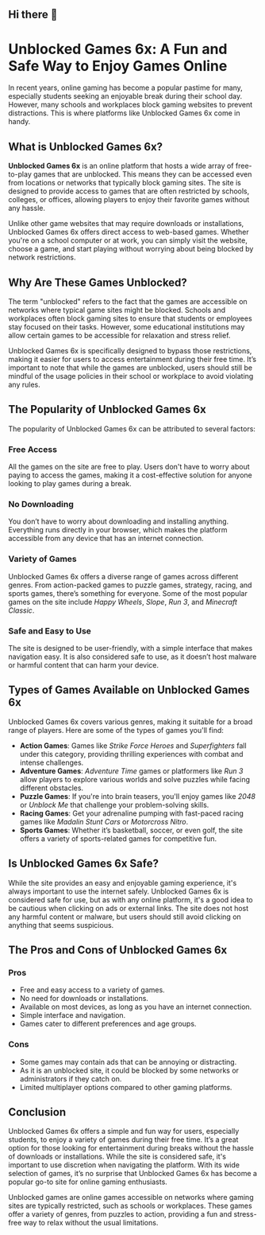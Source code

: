 ## Hi there 👋


# Unblocked Games 6x: A Fun and Safe Way to Enjoy Games Online

In recent years, online gaming has become a popular pastime for many, especially students seeking an enjoyable break during their school day. However, many schools and workplaces block gaming websites to prevent distractions. This is where platforms like Unblocked Games 6x come in handy.

## What is Unblocked Games 6x?
**Unblocked Games 6x** is an online platform that hosts a wide array of free-to-play games that are unblocked. This means they can be accessed even from locations or networks that typically block gaming sites. The site is designed to provide access to games that are often restricted by schools, colleges, or offices, allowing players to enjoy their favorite games without any hassle.

Unlike other game websites that may require downloads or installations, Unblocked Games 6x offers direct access to web-based games. Whether you're on a school computer or at work, you can simply visit the website, choose a game, and start playing without worrying about being blocked by network restrictions.

## Why Are These Games Unblocked?
The term "unblocked" refers to the fact that the games are accessible on networks where typical game sites might be blocked. Schools and workplaces often block gaming sites to ensure that students or employees stay focused on their tasks. However, some educational institutions may allow certain games to be accessible for relaxation and stress relief. 

Unblocked Games 6x is specifically designed to bypass those restrictions, making it easier for users to access entertainment during their free time. It’s important to note that while the games are unblocked, users should still be mindful of the usage policies in their school or workplace to avoid violating any rules.

## The Popularity of Unblocked Games 6x
The popularity of Unblocked Games 6x can be attributed to several factors:

### Free Access
All the games on the site are free to play. Users don't have to worry about paying to access the games, making it a cost-effective solution for anyone looking to play games during a break.

### No Downloading
You don’t have to worry about downloading and installing anything. Everything runs directly in your browser, which makes the platform accessible from any device that has an internet connection.

### Variety of Games
Unblocked Games 6x offers a diverse range of games across different genres. From action-packed games to puzzle games, strategy, racing, and sports games, there’s something for everyone. Some of the most popular games on the site include *Happy Wheels*, *Slope*, *Run 3*, and *Minecraft Classic*.

### Safe and Easy to Use
The site is designed to be user-friendly, with a simple interface that makes navigation easy. It is also considered safe to use, as it doesn’t host malware or harmful content that can harm your device.

## Types of Games Available on Unblocked Games 6x
Unblocked Games 6x covers various genres, making it suitable for a broad range of players. Here are some of the types of games you'll find:

- **Action Games**: Games like *Strike Force Heroes* and *Superfighters* fall under this category, providing thrilling experiences with combat and intense challenges.
- **Adventure Games**: *Adventure Time* games or platformers like *Run 3* allow players to explore various worlds and solve puzzles while facing different obstacles.
- **Puzzle Games**: If you're into brain teasers, you'll enjoy games like *2048* or *Unblock Me* that challenge your problem-solving skills.
- **Racing Games**: Get your adrenaline pumping with fast-paced racing games like *Madalin Stunt Cars* or *Motorcross Nitro*.
- **Sports Games**: Whether it’s basketball, soccer, or even golf, the site offers a variety of sports-related games for competitive fun.

## Is Unblocked Games 6x Safe?
While the site provides an easy and enjoyable gaming experience, it's always important to use the internet safely. Unblocked Games 6x is considered safe for use, but as with any online platform, it's a good idea to be cautious when clicking on ads or external links. The site does not host any harmful content or malware, but users should still avoid clicking on anything that seems suspicious.

## The Pros and Cons of Unblocked Games 6x
### Pros
- Free and easy access to a variety of games.
- No need for downloads or installations.
- Available on most devices, as long as you have an internet connection.
- Simple interface and navigation.
- Games cater to different preferences and age groups.

### Cons
- Some games may contain ads that can be annoying or distracting.
- As it is an unblocked site, it could be blocked by some networks or administrators if they catch on.
- Limited multiplayer options compared to other gaming platforms.

## Conclusion
Unblocked Games 6x offers a simple and fun way for users, especially students, to enjoy a variety of games during their free time. It’s a great option for those looking for entertainment during breaks without the hassle of downloads or installations. While the site is considered safe, it's important to use discretion when navigating the platform. With its wide selection of games, it’s no surprise that Unblocked Games 6x has become a popular go-to site for online gaming enthusiasts.

Unblocked games are online games accessible on networks where gaming sites are typically restricted, such as schools or workplaces. These games offer a variety of genres, from puzzles to action, providing a fun and stress-free way to relax without the usual limitations.
